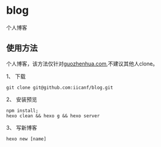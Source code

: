 # blog
个人博客

## 使用方法
个人博客，该方法仅针对[guozhenhua.com](https:guozhenhua.com),不建议其他人clone。

1、 下载

    git clone git@github.com:iicanf/blog.git

2、 安装预览

    npm install;
    hexo clean && hexo g && hexo server

3、  写新博客

    hexo new [name]